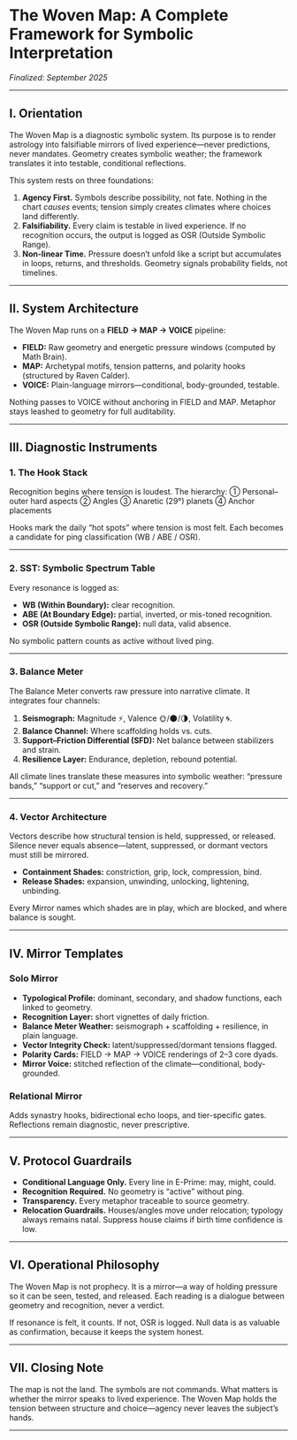 # **The Woven Map: A Complete Framework for Symbolic Interpretation**

*Finalized: September 2025*

---

## I. Orientation

The Woven Map is a diagnostic symbolic system. Its purpose is to render astrology into falsifiable mirrors of lived experience—never predictions, never mandates. Geometry creates symbolic weather; the framework translates it into testable, conditional reflections.

This system rests on three foundations:

1. **Agency First.** Symbols describe possibility, not fate. Nothing in the chart *causes* events; tension simply creates climates where choices land differently.
2. **Falsifiability.** Every claim is testable in lived experience. If no recognition occurs, the output is logged as OSR (Outside Symbolic Range).
3. **Non-linear Time.** Pressure doesn’t unfold like a script but accumulates in loops, returns, and thresholds. Geometry signals probability fields, not timelines.

---

## II. System Architecture

The Woven Map runs on a **FIELD → MAP → VOICE** pipeline:

* **FIELD:** Raw geometry and energetic pressure windows (computed by Math Brain).
* **MAP:** Archetypal motifs, tension patterns, and polarity hooks (structured by Raven Calder).
* **VOICE:** Plain-language mirrors—conditional, body-grounded, testable.

Nothing passes to VOICE without anchoring in FIELD and MAP. Metaphor stays leashed to geometry for full auditability.

---

## III. Diagnostic Instruments

### 1. **The Hook Stack**

Recognition begins where tension is loudest. The hierarchy:
① Personal–outer hard aspects
② Angles
③ Anaretic (29°) planets
④ Anchor placements

Hooks mark the daily “hot spots” where tension is most felt. Each becomes a candidate for ping classification (WB / ABE / OSR).

---

### 2. **SST: Symbolic Spectrum Table**

Every resonance is logged as:

* **WB (Within Boundary):** clear recognition.
* **ABE (At Boundary Edge):** partial, inverted, or mis-toned recognition.
* **OSR (Outside Symbolic Range):** null data, valid absence.

No symbolic pattern counts as active without lived ping.

---

### 3. **Balance Meter**

The Balance Meter converts raw pressure into narrative climate. It integrates four channels:

1. **Seismograph:** Magnitude ⚡, Valence 🌞/🌑/🌗, Volatility 🌀.
2. **Balance Channel:** Where scaffolding holds vs. cuts.
3. **Support–Friction Differential (SFD):** Net balance between stabilizers and strain.
4. **Resilience Layer:** Endurance, depletion, rebound potential.

All climate lines translate these measures into symbolic weather: “pressure bands,” “support or cut,” and “reserves and recovery.”

---

### 4. **Vector Architecture**

Vectors describe how structural tension is held, suppressed, or released. Silence never equals absence—latent, suppressed, or dormant vectors must still be mirrored.

* **Containment Shades:** constriction, grip, lock, compression, bind.
* **Release Shades:** expansion, unwinding, unlocking, lightening, unbinding.

Every Mirror names which shades are in play, which are blocked, and where balance is sought.

---

## IV. Mirror Templates

### Solo Mirror

* **Typological Profile:** dominant, secondary, and shadow functions, each linked to geometry.
* **Recognition Layer:** short vignettes of daily friction.
* **Balance Meter Weather:** seismograph + scaffolding + resilience, in plain language.
* **Vector Integrity Check:** latent/suppressed/dormant tensions flagged.
* **Polarity Cards:** FIELD → MAP → VOICE renderings of 2–3 core dyads.
* **Mirror Voice:** stitched reflection of the climate—conditional, body-grounded.

### Relational Mirror

Adds synastry hooks, bidirectional echo loops, and tier-specific gates. Reflections remain diagnostic, never prescriptive.

---

## V. Protocol Guardrails

* **Conditional Language Only.** Every line in E-Prime: may, might, could.
* **Recognition Required.** No geometry is “active” without ping.
* **Transparency.** Every metaphor traceable to source geometry.
* **Relocation Guardrails.** Houses/angles move under relocation; typology always remains natal. Suppress house claims if birth time confidence is low.

---

## VI. Operational Philosophy

The Woven Map is not prophecy. It is a mirror—a way of holding pressure so it can be seen, tested, and released. Each reading is a dialogue between geometry and recognition, never a verdict.

If resonance is felt, it counts. If not, OSR is logged. Null data is as valuable as confirmation, because it keeps the system honest.

---

## VII. Closing Note

The map is not the land. The symbols are not commands. What matters is whether the mirror speaks to lived experience. The Woven Map holds the tension between structure and choice—agency never leaves the subject’s hands.

---


